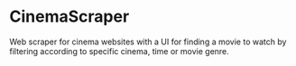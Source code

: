 # CinemaScraper

Web scraper for cinema websites with a UI for finding a movie to watch by filtering according to specific cinema, time or movie genre.
